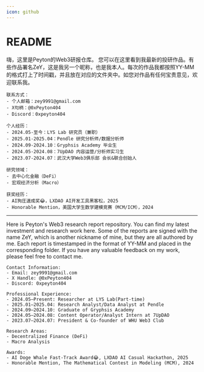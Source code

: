 ```yaml
---
icon: github
---
```


# README

嗨，这里是Peyton的Web3研报仓库。 您可以在这里看到我最新的投研作品。有些作品署名ZeY，这是我另一个昵称，也是我本人。每次的作品我都按照YY-MM的格式打上了时间戳，并且放在对应的文件夹中。如您对作品有任何宝贵意见，欢迎联系我。

```solidity
联系方式：
- 个人邮箱：zey9991@gmail.com
- X句柄：@0xPeyton404
- Discord：0xpeyton404

个人经历：
- 2024.05-至今：LYS Lab 研究员（兼职）
- 2025.01-2025.04：Pendle 研究分析师/数据分析师
- 2024.09-2024.10：Gryphsis Academy 毕业生
- 2024.05-2024.08：7UpDAO 内容运营/分析师实习生
- 2023.07-2024.07：武汉大学Web3俱乐部 会长&联合创始人

研究领域：
- 去中心化金融（DeFi）
- 宏观经济分析（Macro）

获奖经历：
- AI狗庄速成奖😂，LXDAO AI开发工具黑客松，2025
- Honorable Mention，美国大学生数学建模竞赛（MCM/ICM），2024
```

--------------

Here is Peyton's Web3 research report repository. You can find my latest investment and research work here. Some of the reports are signed with the name ZeY, which is another nickname of mine, but they are all authored by me. Each report is timestamped in the format of YY-MM and placed in the corresponding folder. If you have any valuable feedback on my work, please feel free to contact me.

```solidity
Contact Information:
- Email: zey9991@gmail.com
- X Handle: @0xPeyton404
- Discord: 0xpeyton404

Professional Experience:
- 2024.05–Present: Researcher at LYS Lab(Part-time)
- 2025.01–2025.04: Research Analyst/Data Analyst at Pendle
- 2024.09–2024.10: Graduate of Gryphsis Academy
- 2024.05–2024.08: Content Operator/Analyst Intern at 7UpDAO
- 2023.07–2024.07: President & Co-founder of WHU Web3 Club

Research Areas:
- Decentralized Finance (DeFi)
- Macro Analysis

Awards:
- AI Doge Whale Fast-Track Award😂, LXDAO AI Casual Hackathon, 2025
- Honorable Mention, The Mathematical Contest in Modeling (MCM), 2024
```

